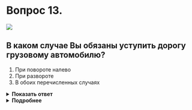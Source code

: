 # Вопрос 13.

![](https://s.drom.ru/i24227/pdd/tickets/2016/1542608941.jpg)

## В каком случае Вы обязаны уступить дорогу грузовому автомобилю?

1. При повороте налево
2. При развороте
3. В обоих перечисленных случаях

<details>
<summary><b>Показать ответ</b></summary>
Правильный ответ: 3
</details>
<details>
<summary><b>Подробнее</b></summary>
Перекрёсток регулируемый. Вам разрешено движение. При повороте налево, развороте следует уступить дорогу транспортным средствам, движущимся со встречного направления прямо и направо. Уступаете грузовику в обоих перечисленных случаях.
(Пункты 13.3, 13.4 ПДД)
</details>